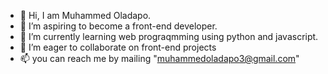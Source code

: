 - 👋 Hi, I am Muhammed Oladapo.
- 👀 I’m aspiring to become a front-end developer.
- 🌱 I’m currently learning web prograqmming using python and javascript.
- 💞️ I’m eager to collaborate on front-end projects
- 📫 you can reach me by mailing "muhammedoladapo3@gmail.com"

<!---
Dnatureguy/Dnatureguy is a ✨ special ✨ repository because its `README.md` (this file) appears on your GitHub profile.
You can click the Preview link to take a look at your changes.
--->

